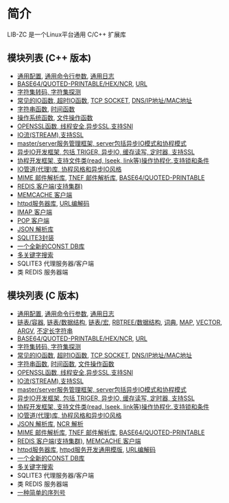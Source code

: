 
# 简介
LIB-ZC 是一个Linux平台通用 C/C++ 扩展库


## 模块列表 (C++ 版本)

* [通用配置](./config_cpp.md), [通用命令行参数](./main_argument_cpp.md), [通用日志](./log_cpp.md)
* [BASE64/QUOTED-PRINTABLE/HEX/NCR](./encode_cpp.md), [URL](./url_cpp.md)
* [字符集转码, 字符集探测](./charset_cpp.md)
* [常见的IO函数, 超时IO函数](./io_cpp.md), [TCP SOCKET](./tcp_socket_cpp.md), [DNS/IP地址/MAC地址](./dns_cpp.md)
* [字符串函数](./string_cpp.md), [时间函数](./time_cpp.md)
* [操作系统函数](./os_cpp.md), [文件操作函数](./file_cpp.md)
* [OPENSSL函数, 线程安全,异步SSL,支持SNI](./openssl_cpp.md)
* [IO流(STREAM),支持SSL](./stream_cpp.md)
* [master/server服务管理框架, server包括异步IO模式和协程模式](./master_cpp.md)
* [异步IO开发框架, 包括 TRIGER, 异步IO, 缓存读写, 定时器, 支持SSL](./aio_cpp.md)
* [协程开发框架, 支持文件类(read, lseek, link等)操作协程化,支持锁和条件](./coroutine.md)
* [IO管道(代理)库, 协程风格和异步IO风格](./iopipe_cpp.md)
* [MIME 邮件解析库](./mime_cpp.md), [TNEF 邮件解析库](./tnef_cpp.md), [BASE64/QUOTED-PRINTABLE](./encode_cpp.md)
* [REDIS 客户端(支持集群)](./redis_client_cpp.md)
*  [MEMCACHE 客户端](./memcache_client_cpp.md)
* [httpd服务器库](./httpd_cpp.md), [URL编解码](./url.md)
* [IMAP 客户端](../blob/master/include/zcc/zcc_imap.h)
* [POP 客户端](../blob/master/include/zcc/zcc_pop.h)
* [JSON 解析库](./json_cpp.md)
* [SQLITE3封装](../blob/master/include/zcc/zcc_sqlite3.h)
* [一个全新的CONST DB库](./cdb_cpp.md)
* [多关键字搜索](./msearch_cpp.md)
* SQLITE3 代理服务器/客户端
* 类 REDIS 服务器端

## 模块列表 (C 版本)

* [通用配置](./config.md), [通用命令行参数](./main_argument.md), [通用日志](./log.md)
* [链表/容器](./list.md), [链表/数据结构](./link.md), [链表/宏](./macro_link.md), [RBTREE/数据结构](./rbtree.md), [词典](./dict.md), [MAP](./map.md), [VECTOR](./vector.md), [ARGV](./argv.md), [不定长字符串](./buf.md)
* [BASE64/QUOTED-PRINTABLE/HEX/NCR](./encode.md), [URL](./url.md)
* [字符集转码, 字符集探测](./charset.md)
* [常见的IO函数](./io.md), [超时IO函数](./timed_io.md), [TCP SOCKET](./tcp_socket.md), [DNS/IP地址/MAC地址](./dns.md)
* [字符串函数](./string.md), [时间函数](./time.md), [文件操作函数](./file.md)
* [OPENSSL函数, 线程安全,异步SSL,支持SNI](./openssl.md)
* [IO流(STREAM),支持SSL](./stream.md)
* [master/server服务管理框架, server包括异步IO模式和协程模式](./master.md)
* [异步IO开发框架, 包括 TRIGER, 异步IO, 缓存读写, 定时器, 支持SSL](./aio.md)
* [协程开发框架, 支持文件类(read, lseek, link等)操作协程化,支持锁和条件](./coroutine.md)
* [IO管道(代理)库, 协程风格和异步IO风格](./iopipe.md)
* [JSON 解析库](./json.md), [NCR 解析](./encode.md)
* [MIME 邮件解析库](./mime.md), [TNEF 邮件解析库](./tnef.md), [BASE64/QUOTED-PRINTABLE](./encode.md)
* [REDIS 客户端(支持集群)](./redis_client.md), [MEMCACHE 客户端](./memcache_client.md)
* [httpd服务器库](./httpd.md), [httpd服务开发通用模版](../blob/master/sample/http/general_coroutine_server_httpd.c), [URL编解码](./url.md)
* [一个全新的CONST DB库](./cdb.md)
* [多关键字搜索](./msearch.md)
* SQLITE3 代理服务器/客户端
* 类 REDIS 服务器端
* [一种简单的序列号](./license.md)
